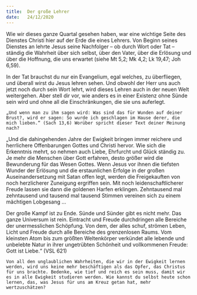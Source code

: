 ```yaml
---
title:  Der große Lehrer
date:   24/12/2020
---
```


Wie wir dieses ganze Quartal gesehen haben, war eine wichtige Seite des Dienstes Christi hier auf der Erde die eines Lehrers. Von Beginn seines Dienstes an lehrte Jesus seine Nachfolger – ob durch Wort oder Tat – ständig die Wahrheit über sich selbst, über den Vater, über die Erlösung und über die Hoffnung, die uns erwartet (siehe Mt 5,2; Mk 4,2; Lk 19,47; Joh 6,59).

In der Tat brauchst du nur ein Evangelium, egal welches, zu überfliegen, und überall wirst du Jesus lehren sehen. Und obwohl der Herr uns auch jetzt noch durch sein Wort lehrt, wird dieses Lehren auch in der neuen Welt weitergehen. Aber stell dir vor, wie anders es in einer Existenz ohne Sünde sein wird und ohne all die Einschränkungen, die sie uns auferlegt.

`„Und wenn man zu ihm sagen wird: Was sind das für Wunden auf deiner Brust?, wird er sagen: So wurde ich geschlagen im Hause derer, die mich lieben.“ (Sach 13,6) Worüber spricht dieser Text deiner Meinung nach?`

„Und die dahingehenden Jahre der Ewigkeit bringen immer reichere und herrlichere Offenbarungen Gottes und Christi hervor. Wie sich die Erkenntnis mehrt, so nehmen auch Liebe, Ehrfurcht und Glück ständig zu. Je mehr die Menschen über Gott erfahren, desto größer wird die Bewunderung für das Wesen Gottes. Wenn Jesus vor ihnen die tiefsten Wunder der Erlösung und die erstaunlichen Erfolge in der großen Auseinandersetzung mit Satan offen legt, werden die Freigekauften von noch herzlicherer Zuneigung ergriffen sein. Mit noch leidenschaftlicherer Freude lassen sie dann die goldenen Harfen erklingen. Zehntausend mal zehntausend und tausend mal tausend Stimmen vereinen sich zu einem mächtigen Lobgesang …

Der große Kampf ist zu Ende. Sünde und Sünder gibt es nicht mehr. Das ganze Universum ist rein. Eintracht und Freude durchdringen alle Bereiche der unermesslichen Schöpfung. Von dem, der alles schuf, strömen Leben, Licht und Freude durch alle Bereiche des grenzenlosen Raums. Vom kleinsten Atom bis zum größten Weltenkörper verkündet alle lebende und unbelebte Natur in ihrer ungetrübten Schönheit und vollkommenen Freude: Gott ist Liebe.“ (VSL 621)

`Von all den unglaublichen Wahrheiten, die wir in der Ewigkeit lernen werden, wird uns keine mehr beschäftigen als das Opfer, das Christus für uns brachte. Bedenke, wie tief und reich es sein muss, damit wir es in alle Ewigkeit studieren werden. Wie kannst du selbst heute schon lernen, das, was Jesus für uns am Kreuz getan hat, mehr wertzuschätzen?`